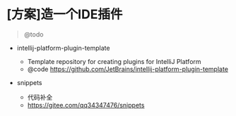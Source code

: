 # [方案]造一个IDE插件

> @todo

- intellij-platform-plugin-template
  - Template repository for creating plugins for IntelliJ Platform
  - @code https://github.com/JetBrains/intellij-platform-plugin-template

- snippets
  - 代码补全
  - https://gitee.com/qq34347476/snippets
